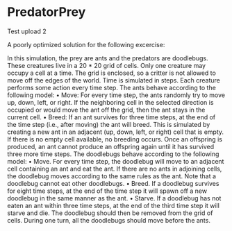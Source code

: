 # PredatorPrey
Test upload 2

A poorly optimized solution for the following excercise:

In this simulation, the prey are ants and the predators are doodlebugs. These creatures live in a 20 * 20 grid
of cells. Only one creature may occupy a cell at a time. The grid is enclosed, so a critter is not allowed to move
off the edges of the world. Time is simulated in steps. Each creature performs some action every time step.
The ants behave according to the following model:
• Move: For every time step, the ants randomly try to move up, down, left, or right. If the neighboring
cell in the selected direction is occupied or would move the ant off the grid, then the ant stays in the
current cell.
• Breed: If an ant survives for three time steps, at the end of the time step (i.e., after moving) the ant will
breed. This is simulated by creating a new ant in an adjacent (up, down, left, or right) cell that is
empty. If there is no empty cell available, no breeding occurs. Once an offspring is produced, an ant
cannot produce an offspring again until it has survived three more time steps.
The doodlebugs behave according to the following model:
• Move. For every time step, the doodlebug will move to an adjacent cell containing an ant and eat the
ant. If there are no ants in adjoining cells, the doodlebug moves according to the same rules as the
ant. Note that a doodlebug cannot eat other doodlebugs.
• Breed. If a doodlebug survives for eight time steps, at the end of the time step it will spawn off a new
doodlebug in the same manner as the ant.
• Starve. If a doodlebug has not eaten an ant within three time steps, at the end of the third time step it
will starve and die. The doodlebug should then be removed from the grid of cells.
During one turn, all the doodlebugs should move before the ants.
